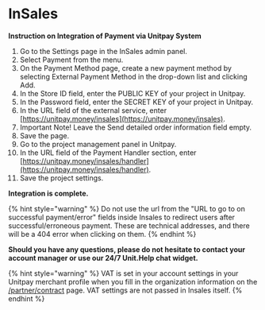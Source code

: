 # InSales

**Instruction on Integration of Payment via Unitpay System**

1. Go to the Settings page in the InSales admin panel.
2. Select Payment from the menu.
3. On the Payment Method page, create a new payment method by selecting External Payment Method in the drop-down list and clicking Add.
4. In the Store ID field, enter the PUBLIC KEY of your project in Unitpay.
5. In the Password field, enter the SECRET KEY of your project in Unitpay.
6. In the URL field of the external service, enter [https://unitpay.money/insales](https://unitpay.money/insales).
7. Important Note! Leave the Send detailed order information field empty.
8. Save the page.
9. Go to the project management panel in Unitpay.
10. In the URL field of the Payment Handler section, enter [https://unitpay.money/insales/handler](https://unitpay.money/insales/handler).
11. Save the project settings.

**Integration is complete.**

{% hint style="warning" %}
Do not use the url from the "URL to go to on successful payment/error" fields inside Insales to redirect users after successful/erroneous payment. These are technical addresses, and there will be a 404 error when clicking on them.
{% endhint %}

**Should you have any questions, please do not hesitate to contact your account manager or use our 24/7 Unit.Help chat widget.**

{% hint style="warning" %}
VAT is set in your account settings in your Unitpay merchant profile when you fill in the organization information on the [/partner/contract](https://unitpay.ru/partner/contract) page. VAT settings are not passed in Insales itself.
{% endhint %}

